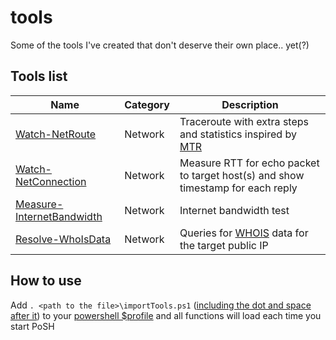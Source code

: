 # tools
Some of the tools I've created that don't deserve their own place.. yet(?)

## Tools list

| Name | Category | Description |
| ---- | ----- | ----------- |
| [Watch-NetRoute](Watch-NetRoute) | Network | Traceroute with extra steps and statistics inspired by [MTR](https://en.wikipedia.org/wiki/MTR_(software)) |
| [Watch-NetConnection](Watch-NetConnection) | Network | Measure RTT for echo packet to target host(s) and show timestamp for each reply |
| [Measure-InternetBandwidth](Measure-InternetBandwidth) | Network | Internet bandwidth test |
| [Resolve-WhoIsData](Resolve-WhoIsData) | Network | Queries for [WHOIS](https://en.wikipedia.org/wiki/WHOIS) data for the target public IP

## How to use
Add `. <path to the file>\importTools.ps1` ([including the dot and space after it](https://docs.microsoft.com/en-us/powershell/module/microsoft.powershell.core/about/about_scripts?view=powershell-5.1#script-scope-and-dot-sourcing)) to your [powershell $profile](https://docs.microsoft.com/en-us/powershell/module/microsoft.powershell.core/about/about_profiles?view=powershell-5.1) and all functions will load each time you start PoSH